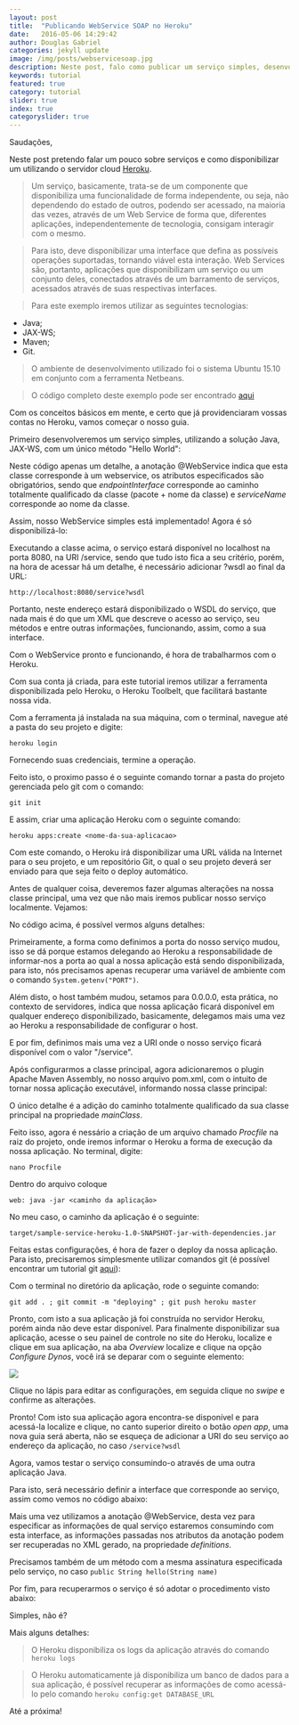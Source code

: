 ```yaml
---
layout: post
title:  "Publicando WebService SOAP no Heroku"
date:   2016-05-06 14:29:42
author: Douglas Gabriel
categories: jekyll update
image: /img/posts/webservicesoap.jpg
description: Neste post, falo como publicar um serviço simples, desenvolvido em Java, no servidor cloud Heroku
keywords: tutorial
featured: true
category: tutorial
slider: true
index: true
categoryslider: true
---
```


Saudações,

Neste post pretendo falar um pouco sobre serviços e como disponibilizar um utilizando o servidor cloud [Heroku].

> Um serviço, basicamente, trata-se de um componente que disponibiliza uma funcionalidade de forma independente, ou seja, não dependendo do estado de outros, podendo ser acessado, na maioria das vezes, através de um Web Service de forma que, diferentes aplicações, independentemente de tecnologia, consigam interagir com o mesmo.

> Para isto, deve disponibilizar uma interface que defina as possíveis operações suportadas, tornando viável esta interação.
Web Services são, portanto, aplicações que disponibilizam um serviço ou um conjunto deles, conectados através de um barramento de serviços, acessados através de suas respectivas interfaces.

> Para este exemplo iremos utilizar as seguintes tecnologias:
- Java;
- JAX-WS;
- Maven;
- Git.

>O ambiente de desenvolvimento utilizado foi o sistema Ubuntu 15.10 em conjunto com a ferramenta Netbeans.

> O código completo deste exemplo pode ser encontrado [aqui][repository]

Com os conceitos básicos em mente, e certo que já providenciaram vossas contas no Heroku, vamos começar o nosso guia.

Primeiro desenvolveremos um serviço simples, utilizando a solução Java, JAX-WS, com um único método "Hello World":

<script src="https://gist.github.com/douglasgabriel/3c82543fc416e76763027ba0433e9cc8.js"></script>

Neste código apenas um detalhe, a anotação @WebService indica que esta classe corresponde à um webservice, os atributos especificados são obrigatórios, sendo que *endpointInterface* corresponde ao caminho totalmente qualificado da classe (pacote + nome da classe) e *serviceName* corresponde ao nome da classe.

Assim, nosso WebService simples está implementado! Agora é só disponibilizá-lo:

<script src="https://gist.github.com/douglasgabriel/08fce72e5747b23bbb8ed22d923e5386.js"></script>

Executando a classe acima, o serviço estará disponível no localhost na porta 8080, na URI /service, sendo que tudo isto fica a seu critério, porém, na hora de acessar há um detalhe, é necessário adicionar ?wsdl ao final da URL:

```http://localhost:8080/service?wsdl```

Portanto, neste endereço estará disponibilizado o WSDL do serviço, que nada mais é do que um XML que descreve o acesso ao serviço, seu métodos e entre outras informações, funcionando, assim, como a sua interface.

Com o WebService pronto e funcionando, é hora de trabalharmos com o Heroku.

Com sua conta já criada, para este tutorial iremos utilizar a ferramenta disponibilizada pelo Heroku, o Heroku Toolbelt, que facilitará bastante nossa vida.

Com a ferramenta já instalada na sua máquina, com o terminal, navegue até a pasta do seu projeto e digite:

``` heroku login ```

Fornecendo suas credenciais, termine a operação.

Feito isto, o proximo passo é o seguinte comando tornar a pasta do projeto gerenciada pelo git com o comando:

```git init```

E assim, criar uma aplicação Heroku com o seguinte comando:

```heroku apps:create <nome-da-sua-aplicacao>```

Com este comando, o Heroku irá disponibilizar uma URL válida na Internet para o seu projeto, e um repositório Git, o qual o seu projeto deverá ser enviado para que seja feito o deploy automático.

Antes de qualquer coisa, deveremos fazer algumas alterações na nossa classe principal, uma vez que não mais iremos publicar nosso serviço localmente. Vejamos:

<script src="https://gist.github.com/douglasgabriel/cf1b8b86badbe3a1bf2723fcbf26b4b3.js"></script>

No código acima, é possível vermos alguns detalhes:

Primeiramente, a forma como definimos a porta do nosso serviço mudou, isso se dá porque estamos delegando ao Heroku a responsabilidade de informar-nos a porta ao qual a nossa aplicação está sendo disponibilizada, para isto, nós precisamos apenas recuperar uma variável de ambiente com o comando ``` System.getenv("PORT") ```.

Além disto, o host também mudou, setamos para 0.0.0.0, esta prática, no contexto de servidores, indica que nossa aplicação ficará disponível em qualquer endereço disponibilizado, basicamente, delegamos mais uma vez ao Heroku a responsabilidade de configurar o host.

E por fim, definimos mais uma vez a URI onde o nosso serviço ficará disponível com o valor "/service".

Após configurarmos a classe principal, agora adicionaremos o plugin Apache Maven Assembly, no nosso arquivo pom.xml, com o intuito de tornar nossa aplicação executável, informando nossa classe principal:

<script src="https://gist.github.com/douglasgabriel/33b4f34c5789a7cff00784116d0e769b.js"></script>

O único detalhe é a adição do caminho totalmente qualificado da sua classe principal na propriedade *mainClass*.

Feito isso, agora é nessário a criação de um arquivo chamado *Procfile* na raiz do projeto, onde iremos informar o Heroku a forma de execução da nossa aplicação. No terminal, digite:

```nano Procfile```

Dentro do arquivo coloque

```web: java -jar <caminho da aplicação>```

No meu caso, o caminho da aplicação é o seguinte:

```target/sample-service-heroku-1.0-SNAPSHOT-jar-with-dependencies.jar```

Feitas estas configurações, é hora de fazer o deploy da nossa aplicação. Para isto, precisaremos simplesmente utilizar comandos git (é possível encontrar um tutorial git [aqui][git]):

Com o terminal no diretório da aplicação, rode o seguinte comando:

``` git add . ; git commit -m "deploying" ; git push heroku master ```

Pronto, com isto a sua aplicação já foi construída no servidor Heroku, porém ainda não deve estar disponível. Para finalmente disponibilizar sua aplicação, acesse o seu painel de controle no site do Heroku, localize e clique em sua aplicação, na aba *Overview* localize e clique na opção *Configure Dynos*, você irá se deparar com o seguinte elemento:

<img src="/img/posts/heroku-dynos.png">

Clique no lápis para editar as configurações, em seguida clique no *swipe* e confirme as alterações.

Pronto! Com isto sua aplicação agora encontra-se disponível e para acessá-la localize e clique, no canto superior direito o botão *open app*, uma nova guia será aberta, não se esqueça de adicionar a URI do seu serviço ao endereço da aplicação, no caso ```/service?wsdl```

Agora, vamos testar o serviço consumindo-o através de uma outra aplicação Java.

Para isto, será necessário definir a interface que corresponde ao serviço, assim como vemos no código abaixo:

<script src="https://gist.github.com/douglasgabriel/fc93a957280c60bd0a71c64135c5a31a.js"></script>

Mais uma vez utilizamos a anotação @WebService, desta vez para especificar as informações de qual serviço estaremos consumindo com esta interface, as informações passadas nos atributos da anotação podem ser recuperadas no XML gerado, na propriedade *definitions*.

Precisamos também de um método com a mesma assinatura especificada pelo serviço, no caso ```public String hello(String name)```

Por fim, para recuperarmos o serviço é só adotar o procedimento visto abaixo:

<script src="https://gist.github.com/douglasgabriel/dec72f8575018dd5415b436e8f7d14b1.js"></script>

Simples, não é?

Mais alguns detalhes:

> O Heroku disponibiliza os logs da aplicação através do comando ```heroku logs```

> O Heroku automaticamente já disponibiliza um banco de dados para a sua aplicação, é possível recuperar as informações de como acessá-lo pelo comando ```heroku config:get DATABASE_URL```

Até a próxima!

[heroku]:https://www.heroku.com/
[repository]:https://github.com/douglasgabriel/sample-service-heroku
[git]:http://douglasgabriel.github.io/tutorial/2015/04/03/Utilizando-Git.html

